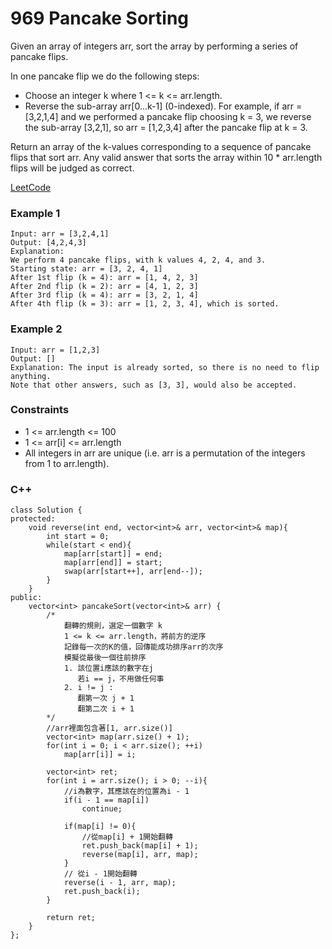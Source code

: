 # 969  Pancake Sorting

Given an array of integers arr, sort the array by performing a series of pancake flips.

In one pancake flip we do the following steps:

* Choose an integer k where 1 <= k <= arr.length.
* Reverse the sub-array arr[0...k-1] (0-indexed).
For example, if arr = [3,2,1,4] and we performed a pancake flip choosing k = 3, we reverse the sub-array [3,2,1], so arr = [1,2,3,4] after the pancake flip at k = 3.

Return an array of the k-values corresponding to a sequence of pancake flips that sort arr. Any valid answer that sorts the array within 10 * arr.length flips will be judged as correct.
 

[LeetCode](https://leetcode.cn/problems/numbers-with-same-consecutive-differences/)


### Example 1

```
Input: arr = [3,2,4,1]
Output: [4,2,4,3]
Explanation: 
We perform 4 pancake flips, with k values 4, 2, 4, and 3.
Starting state: arr = [3, 2, 4, 1]
After 1st flip (k = 4): arr = [1, 4, 2, 3]
After 2nd flip (k = 2): arr = [4, 1, 2, 3]
After 3rd flip (k = 4): arr = [3, 2, 1, 4]
After 4th flip (k = 3): arr = [1, 2, 3, 4], which is sorted.
```

### Example 2

```
Input: arr = [1,2,3]
Output: []
Explanation: The input is already sorted, so there is no need to flip anything.
Note that other answers, such as [3, 3], would also be accepted.
```

### Constraints

* 1 <= arr.length <= 100
* 1 <= arr[i] <= arr.length
* All integers in arr are unique (i.e. arr is a permutation of the integers from 1 to arr.length).

### C++ 

```
class Solution {
protected:
    void reverse(int end, vector<int>& arr, vector<int>& map){
        int start = 0;
        while(start < end){
            map[arr[start]] = end;
            map[arr[end]] = start;
            swap(arr[start++], arr[end--]);
        }
    }
public:
    vector<int> pancakeSort(vector<int>& arr) {
        /*
            翻轉的規則，選定一個數字 k
            1 <= k <= arr.length，將前方的逆序
            記錄每一次的K的值，回傳能成功排序arr的次序
            模擬從最後一個往前排序
            1. 該位置i應該的數字在j
               若i == j，不用做任何事
            2. i != j :
               翻第一次 j + 1
               翻第二次 i + 1
        */
        //arr裡面包含著[1, arr.size()]
        vector<int> map(arr.size() + 1);
        for(int i = 0; i < arr.size(); ++i)
            map[arr[i]] = i;

        vector<int> ret;
        for(int i = arr.size(); i > 0; --i){
            //i為數字，其應該在的位置為i - 1
            if(i - 1 == map[i])
                continue;

            if(map[i] != 0){
                //從map[i] + 1開始翻轉
                ret.push_back(map[i] + 1);
                reverse(map[i], arr, map);
            }
            // 從i - 1開始翻轉
            reverse(i - 1, arr, map);
            ret.push_back(i);                
        }

        return ret;
    }
};
```